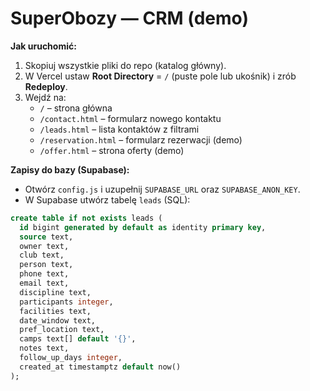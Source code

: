 
# SuperObozy — CRM (demo)

**Jak uruchomić:**
1. Skopiuj wszystkie pliki do repo (katalog główny).
2. W Vercel ustaw **Root Directory** = `/` (puste pole lub ukośnik) i zrób **Redeploy**.
3. Wejdź na:
   - `/` – strona główna
   - `/contact.html` – formularz nowego kontaktu
   - `/leads.html` – lista kontaktów z filtrami
   - `/reservation.html` – formularz rezerwacji (demo)
   - `/offer.html` – strona oferty (demo)

**Zapisy do bazy (Supabase):**
- Otwórz `config.js` i uzupełnij `SUPABASE_URL` oraz `SUPABASE_ANON_KEY`.
- W Supabase utwórz tabelę `leads` (SQL):

```sql
create table if not exists leads (
  id bigint generated by default as identity primary key,
  source text,
  owner text,
  club text,
  person text,
  phone text,
  email text,
  discipline text,
  participants integer,
  facilities text,
  date_window text,
  pref_location text,
  camps text[] default '{}',
  notes text,
  follow_up_days integer,
  created_at timestamptz default now()
);
```
